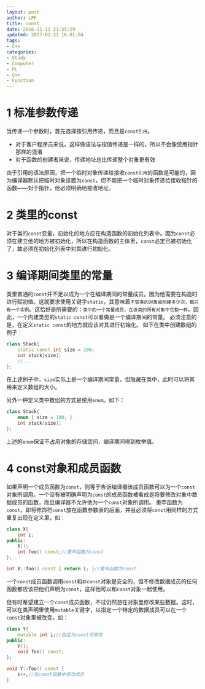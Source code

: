 ```yaml
---
layout: post
author: LPF
title: const
date: 2016-11-11 21:55:29
updated: 2017-02-21 16:01:04
tags:
- C++
categories:
- Study
- Computer
- PL
- C++
- Function
---
```

# 1 标准参数传递

当传递一个参数时，首先选择按引用传递，而且是`const引用`。

- 对于客户程序员来说，这样做语法与按值传递是一样的，所以不会像使用指针那样的混淆
- 对于函数的创建者来说，传递地址总比传递整个对象更有效

由于引用的语法原因，把一个临时对象传递给接收`const引用`的函数是可能的，因为编译器默认把临时对象设置为`const`，但不能把一个临时对象传递给接收指针的函数——对于指针，他必须明确地接收地址。

# 2 类里的const

对于类的`const`变量，初始化的地方应在构造函数的初始化列表中。因为`const`必须在建立他的地方被初始化，所以在构造函数的主体里，`const`必定已被初始化了，故必须在初始化列表中对其进行初始化。

# 3 编译期间类里的常量

类里普通的`const`并不足以成为一个在编译期间的常量成员。因为他需要在构造时进行赋初值。这就要求使用关键字`static`，其意味着`不管类的对象被创建多少次，都只有一个实例`。这恰好是所需要的：`类中的一个常量成员，在该类的所有对象中它都一样`。因此，一个内建类型的`static const`可以看做是一个编译期间的常量。
必须注意的是，在定义`static const`的地方就应该对其进行初始化。
如下在类中创建数组的例子：

```c++
class Stack{
    static const int size = 100;
    int stack[size];
    //...
};
```

在上述例子中，`size`实际上是一个编译期间常量，但隐藏在类中，此时可以将其用来定义数组的大小。

另外一种定义类中数组的方式是使用`enum`。如下：

```c++
class Stack{
    enum { size = 100; }
    int stack[size];
};
```

上述的`enum`保证不占用对象的存储空间，编译期间得到枚举值。

# 4 const对象和成员函数

如果声明一个成员函数为`const`，则等于告诉编译器该成员函数可以为一个`const`对象所调用。一个没有被明确声明为`const`的成员函数被看成是将要修改对象中数据成员的函数，而且编译器不允许他为一个`const`对象所调用。
重申函数为`const`，即将修饰符`const`放在函数参数表的后面，并且必须将`const`用同样的方式重复出现在定义里，如：

```c++
class X{
    int i;
public:
    X();
    int foo() const;//重申函数为const
};

int X::foo() const { return i; }//重申函数为const
```

一个`const`成员函数调用`const`和`非const`对象是安全的，但不修改数据成员的任何函数都应该把他们声明为`const`，这样他可以和`const`对象一起使用。

但有时希望建立一个`const`成员函数，不过仍然想在对象里修改某些数据。这时，可以在类声明里使用`mutable`关键字，以指定一个特定的数据成员可以在一个`const`对象里被改变。如：

```c++
class Y{
    mutable int i;//指定为const可修改
public:
    Y();
    void foo() const;
};

void Y::foo() const {
    i++;//在const函数中修改成员
}
```